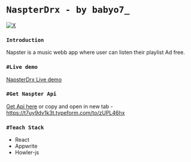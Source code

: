 # `NaspterDrx - by babyo7_`
[![X](https://img.shields.io/badge/X-%23000000.svg?style=for-the-badge&logo=X&logoColor=white)](https://twitter.com/tanmay11117)
### ``Introduction``

Napster is a music webb app where user can listen their playlist Ad free.

### ``#Live demo``

[NapsterDrx Live demo](https://napster-drx.vercel.app)

### ``#Get Naspter Api``

[Get Api here](https://t7uy9dv1k3t.typeform.com/to/zUPL46hx?typeform-source=twitter-button )
or copy and open in new tab - https://t7uy9dv1k3t.typeform.com/to/zUPL46hx

### ``#Teach Stack``

- React
- Appwrite
- Howler-js


